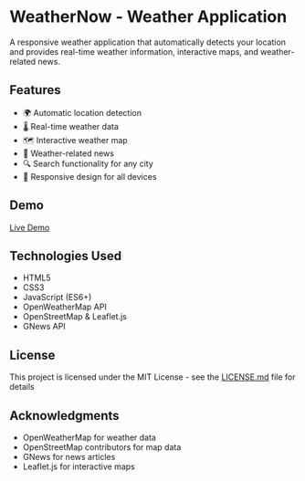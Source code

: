 # WeatherNow - Weather Application

A responsive weather application that automatically detects your location and provides real-time weather information, interactive maps, and weather-related news.

## Features

- 🌍 Automatic location detection
- 🌡️ Real-time weather data
- 🗺️ Interactive weather map
- 📰 Weather-related news
- 🔍 Search functionality for any city
- 📱 Responsive design for all devices

## Demo

[Live Demo](https://sarinx7.github.io/WeatherNow/)

## Technologies Used

- HTML5
- CSS3
- JavaScript (ES6+)
- OpenWeatherMap API
- OpenStreetMap & Leaflet.js
- GNews API


## License

This project is licensed under the MIT License - see the [LICENSE.md](https://github.com/Sarinx7/Weather-App-Web/blob/main/LICENSE) file for details

## Acknowledgments

- OpenWeatherMap for weather data
- OpenStreetMap contributors for map data
- GNews for news articles
- Leaflet.js for interactive maps

